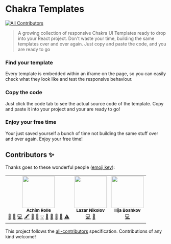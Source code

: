 # Chakra Templates
<!-- ALL-CONTRIBUTORS-BADGE:START - Do not remove or modify this section -->
[![All Contributors](https://img.shields.io/badge/all_contributors-3-orange.svg?style=flat-square)](#contributors-)
<!-- ALL-CONTRIBUTORS-BADGE:END -->

> A growing collection of responsive Chakra UI Templates ready to drop into your React project.
> Don't waste your time, building the same templates over and over again. Just copy and paste the code, and you are ready to go

### Find your template

Every template is embedded within an iframe on the page, so you can easily check what they look like and test the responsive behaviour.

### Copy the code

Just click the code tab to see the actual source code of the template. Copy and paste it into your project and your are ready to go!

### Enjoy your free time

Your just saved yourself a bunch of time not building the same stuff over and over again. Enjoy your free time!

## Contributors ✨

Thanks goes to these wonderful people ([emoji key](https://allcontributors.org/docs/en/emoji-key)):

<!-- ALL-CONTRIBUTORS-LIST:START - Do not remove or modify this section -->
<!-- prettier-ignore-start -->
<!-- markdownlint-disable -->
<table>
  <tr>
    <td align="center"><a href="http://www.hauptrolle.me"><img src="https://avatars0.githubusercontent.com/u/1164541?v=4" width="100px;" alt=""/><br /><sub><b>Achim Rolle</b></sub></a><br /><a href="https://github.com/hauptrolle/chakra-templates/issues?q=author%3Ahauptrolle" title="Bug reports">🐛</a> <a href="#business-hauptrolle" title="Business development">💼</a> <a href="https://github.com/hauptrolle/chakra-templates/commits?author=hauptrolle" title="Code">💻</a> <a href="#content-hauptrolle" title="Content">🖋</a> <a href="https://github.com/hauptrolle/chakra-templates/commits?author=hauptrolle" title="Documentation">📖</a> <a href="#design-hauptrolle" title="Design">🎨</a> <a href="#example-hauptrolle" title="Examples">💡</a> <a href="#ideas-hauptrolle" title="Ideas, Planning, & Feedback">🤔</a> <a href="#maintenance-hauptrolle" title="Maintenance">🚧</a> <a href="#question-hauptrolle" title="Answering Questions">💬</a> <a href="https://github.com/hauptrolle/chakra-templates/pulls?q=is%3Apr+reviewed-by%3Ahauptrolle" title="Reviewed Pull Requests">👀</a> <a href="https://github.com/hauptrolle/chakra-templates/commits?author=hauptrolle" title="Tests">⚠️</a></td>
    <td align="center"><a href="https://nikolovlazar.com"><img src="https://avatars2.githubusercontent.com/u/5396211?v=4" width="100px;" alt=""/><br /><sub><b>Lazar Nikolov</b></sub></a><br /><a href="https://github.com/hauptrolle/chakra-templates/commits?author=lazarnikolov94" title="Code">💻</a> <a href="https://github.com/hauptrolle/chakra-templates/issues?q=author%3Alazarnikolov94" title="Bug reports">🐛</a></td>
    <td align="center"><a href="https://github.com/iboshkov"><img src="https://avatars0.githubusercontent.com/u/2392895?v=4" width="100px;" alt=""/><br /><sub><b>Ilija Boshkov</b></sub></a><br /><a href="https://github.com/hauptrolle/chakra-templates/commits?author=iboshkov" title="Code">💻</a></td>
  </tr>
</table>

<!-- markdownlint-enable -->
<!-- prettier-ignore-end -->
<!-- ALL-CONTRIBUTORS-LIST:END -->

This project follows the [all-contributors](https://github.com/all-contributors/all-contributors) specification. Contributions of any kind welcome!